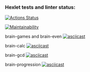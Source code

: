 ### Hexlet tests and linter status:
[![Actions Status](https://github.com/justbepanda/php-project-lvl1/workflows/hexlet-check/badge.svg)](https://github.com/justbepanda/php-project-lvl1/actions)

[![Maintainability](https://api.codeclimate.com/v1/badges/864a7027eae2f8728c62/maintainability)](https://codeclimate.com/github/justbepanda/php-project-lvl1/maintainability)

brain-games and brain-even
[![asciicast](https://asciinema.org/a/621609.svg)](https://asciinema.org/a/621609)

brain-calc
[![asciicast](https://asciinema.org/a/621784.svg)](https://asciinema.org/a/621784)

brain-gcd
[![asciicast](https://asciinema.org/a/621846.svg)](https://asciinema.org/a/621846)

brain-progression
[![asciicast](https://asciinema.org/a/621995.svg)](https://asciinema.org/a/621995)
